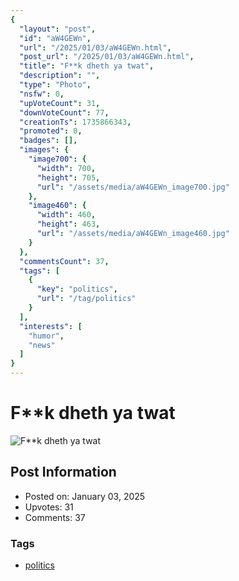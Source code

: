 ```yaml
---
{
  "layout": "post",
  "id": "aW4GEWn",
  "url": "/2025/01/03/aW4GEWn.html",
  "post_url": "/2025/01/03/aW4GEWn.html",
  "title": "F**k dheth ya twat",
  "description": "",
  "type": "Photo",
  "nsfw": 0,
  "upVoteCount": 31,
  "downVoteCount": 77,
  "creationTs": 1735866343,
  "promoted": 0,
  "badges": [],
  "images": {
    "image700": {
      "width": 700,
      "height": 705,
      "url": "/assets/media/aW4GEWn_image700.jpg"
    },
    "image460": {
      "width": 460,
      "height": 463,
      "url": "/assets/media/aW4GEWn_image460.jpg"
    }
  },
  "commentsCount": 37,
  "tags": [
    {
      "key": "politics",
      "url": "/tag/politics"
    }
  ],
  "interests": [
    "humor",
    "news"
  ]
}
---
```


# F**k dheth ya twat

![F**k dheth ya twat](/assets/media/aW4GEWn_image700.jpg)

## Post Information

- Posted on: January 03, 2025
- Upvotes: 31
- Comments: 37

### Tags

- [politics](/tag/politics)
